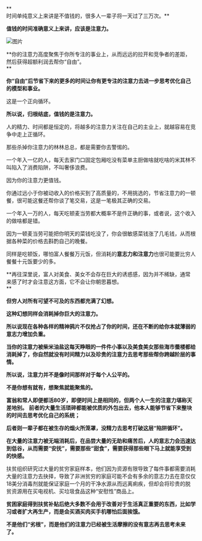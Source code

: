 **  
时间单纯意义上来讲是不值钱的，很多人一辈子将一天过了三万次。**  

  

**值钱的时间准确意义上来讲，应该是注意力。**

  

![图片](https://mmbiz.qpic.cn/mmbiz_gif/uOmTl2ZJKooJvThWVfLO3Mx6UcUibx0smA2SsH2iadQiaFicvjqjpxiaEHhnD4HrRZhTLceRcP1rUrZ1UOOuFohEMHA/640?wx_fmt=gif&tp=wxpic&wxfrom=5&wx_lazy=1)

  

**你的注意力高度聚焦于你所专注的事业上，从而远远的拉开和竞争者的差距，然后获得超额利润去帮你“自由”。  
**

**你“自由”后节省下来的更多的时间让你有更专注的注意力去进一步思考优化自己的模型和事业。**

  

这是一个正向循环。  

  

**所以说，归根结底，值钱的是注意力。**

  

人的精力、时间都是恒定的，将越多的注意力关注在自己的主业上，就越容易在竞争中走上正循环。

  

那些杀掉你注意力的林林总总，都是需要你去警惕的。

  

一个年入一亿的人，每天去家门口固定包厢吃没有菜单主厨做啥就吃啥的米其林不叫陷入了消费陷阱，不叫奢侈浪费。

  

因为你的注意力更值钱。  

  

你通过远小于你被动收入的价格买到了高质量的，不用挑选的，节省注意力的一顿餐，很可能这餐还帮你谈了笔交易，这是一笔极其正确的交易。  

  

一个年入一万的人，每天吃顿麦当劳都大概率不是件正确的事，或者说，这个收入的做啥都是错。

  

因为一顿麦当劳可能把你明天的菜钱吃没了，你会很敏感菜钱涨了几毛钱，从而根据各种菜的价格去斟酌自己的晚餐。

  

同样是吃顿饭，哪怕富人餐餐万元饭，但消耗的**意志力和注意力**也很可能要比穷人餐餐十元饭要少的多。  

  

**再往深里说，富人对美食、美女不会存在巨大的诱惑感，因为并不稀缺，通常来感了时才会注意这方面，它不会让你朝思暮想。  
**

**但穷人对所有可望不可及的东西都充满了幻想。**

  

**这种幻想同样会消耗掉你巨大的注意力。**  

  

**所以说现在各种各样的精神鸦片不仅抢占了你的时间，还在不断的给你本就薄弱的意志力增加负重。**  

  

**当你的注意力被柴米油盐这每天睁眼的一件件小事以及美食美女那些海市蜃楼都给消耗掉了，你自然就没有时间精力以及珍贵的注意力去思考那些帮你跨越阶层的事情。**  

  

**所以说，注意力并不是像时间那样对于每个人公平的。**

  

**不是你想有就有，想聚焦就能聚焦的。**

  

**富翁和常人即便都活80岁，即便时间上是相同的，但两个人一生的注意力堪称天差地别。**
**前者的大量生活琐碎都能被优质的外包出去，他本人能够节省下来整块的时间去思考优化自己的系统；**

  

**后者则一辈子都在被生存的烟火所笼罩，没精力去思考打破这层“陷阱循环”。**  

  

**在大量的注意力被无端消耗后，在品尝大量的无助和痛苦后，人的意志力会迅速达到低谷，从而需要“安抚”，需要那些“甜食”，需要获得那些眼下马上就能享受到的快感。**

  

扶贫组织研究过大量的贫穷家庭样本，他们因为资源有限导致了每件事都需要消耗大量的注意力去抉择，导致了非洲贫穷的家庭可能不会有多余的意志力去在意仅仅18美分消毒剂就能保证家庭一个月的干净水源从而远离痢疾，但却会将珍贵的脱贫资源用在买电视机、买垃圾食品这种“安慰性”商品上。

  

**贫困家庭得到扶贫补贴后绝大多数不会用于改善对于生活真正重要的东西，比如学习或者扩大再生产，而是会买酒买肉买手机哪怕后面挨饿。**

  

**不是他们“劣根”，而是他们的注意力已经被生活摩擦的没有意志再去思考未来了。**